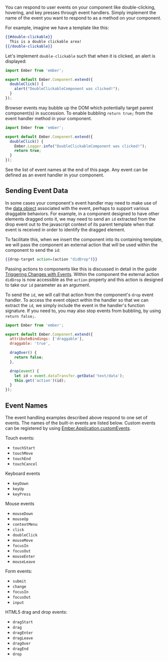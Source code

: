 You can respond to user events on your component like double-clicking, hovering,
and key presses through event handlers. Simply implement the name of the event
you want to respond to as a method on your component.

For example, imagine we have a template like this:

```hbs
{{#double-clickable}}
  This is a double clickable area!
{{/double-clickable}}
```

Let's implement `double-clickable` such that when it is
clicked, an alert is displayed:

```app/components/double-clickable.js
import Ember from 'ember';

export default Ember.Component.extend({
  doubleClick() {
    alert("DoubleClickableComponent was clicked!");
  }
});
```

Browser events may bubble up the DOM which potentially target parent component(s)
in succession. To enable bubbling `return true;` from the event handler method
in your component.

```app/components/double-clickable.js
import Ember from 'ember';

export default Ember.Component.extend({
  doubleClick() {
    Ember.Logger.info("DoubleClickableComponent was clicked!");
    return true;
  }
});
```

See the list of event names at the end of this page. Any event can be defined
as an event handler in your component.

## Sending Event Data

In some cases your component's event handler may need to make use of the [data object](https://developer.mozilla.org/en-US/docs/Web/API/Event) associated with the event,
perhaps to support various draggable behaviors.
For example, in a component designed to have other elements dragged onto it,
we may need to send an `id` extracted from the drop event out to the javascript context of its parent template when that event is received in order to identify the dragged element.

To facilitate this, when we insert the component into its containing template,
we will pass the component an external action that will be used within the component to send the `id`:

```hbs
{{drop-target action=(action "didDrop")}}
```

Passing actions to components like this is discussed in detail in the guide [Triggering Changes with Events](https://guides.emberjs.com/v2.9.0/components/triggering-changes-with-actions/). 
Within the component the external action `didDrop` is now accessible as the `action` property and this action is designed to take our `id` parameter as an argument.

To send the `id`, we will call that action from the component's `drop` event handler.
To access the event object within the handler so that we can extract the `id`,
we simply include the event in the handler's function signature.
If you need to, you may also stop events from bubbling, by using `return false;`.

```app/components/drop-target.js
import Ember from 'ember';

export default Ember.Component.extend({
  attributeBindings: ['draggable'],
  draggable: 'true',

  dragOver() {
    return false;
  },

  drop(event) {
    let id = event.dataTransfer.getData('text/data');
    this.get('action')(id);
  }
});
```

## Event Names

The event handling examples described above respond to one set of events.
The names of the built-in events are listed below. Custom events can be
registered by using [Ember.Application.customEvents][customEvents].

Touch events:

* `touchStart`
* `touchMove`
* `touchEnd`
* `touchCancel`

Keyboard events

* `keyDown`
* `keyUp`
* `keyPress`

Mouse events

* `mouseDown`
* `mouseUp`
* `contextMenu`
* `click`
* `doubleClick`
* `mouseMove`
* `focusIn`
* `focusOut`
* `mouseEnter`
* `mouseLeave`

Form events:

* `submit`
* `change`
* `focusIn`
* `focusOut`
* `input`

HTML5 drag and drop events:

* `dragStart`
* `drag`
* `dragEnter`
* `dragLeave`
* `dragOver`
* `dragEnd`
* `drop`

[customEvents]: http://emberjs.com/api/classes/Ember.Application.html#property_customEvents
